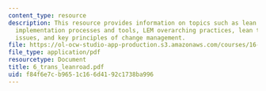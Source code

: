 ```yaml
---
content_type: resource
description: This resource provides information on topics such as lean enterprise
  implementation processes and tools, LEM overarching practices, lean transformation
  issues, and key principles of change management.
file: https://ol-ocw-studio-app-production.s3.amazonaws.com/courses/16-852j-integrating-the-lean-enterprise-fall-2005/f84f6e7cb9651c166d4192c1738ba996_6_trans_leanroad.pdf
file_type: application/pdf
resourcetype: Document
title: 6_trans_leanroad.pdf
uid: f84f6e7c-b965-1c16-6d41-92c1738ba996
---
```

